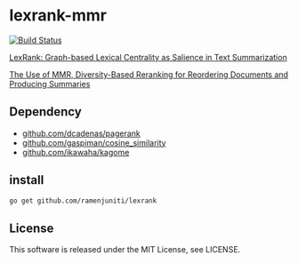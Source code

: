 # lexrank-mmr

[![Build Status](https://travis-ci.org/ramenjuniti/lexrank.svg?branch=master)](https://travis-ci.org/ramenjuniti/lexrank)

[LexRank: Graph-based Lexical Centrality as Salience in Text Summarization](https://hazm.at/mox/machine-learning/natural-language-processing/summarization/lexrank/index.html)

[The Use of MMR, Diversity-Based Reranking for Reordering Documents and Producing Summaries](http://citeseerx.ist.psu.edu/viewdoc/download?doi=10.1.1.188.3982&rep=rep1&type=pdf)

## Dependency

- [github.com/dcadenas/pagerank](https://github.com/dcadenas/pagerank)
- [github.com/gaspiman/cosine_similarity](https://github.com/gaspiman/cosine_similarity)
- [github.com/ikawaha/kagome](https://github.com/ikawaha/kagome)

## install

```sh
go get github.com/ramenjuniti/lexrank
```

## License

This software is released under the MIT License, see LICENSE.
